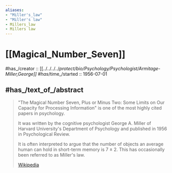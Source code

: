 ```yaml
---
aliases:
- "Miller's_law"
- "Miller's law"
- Millers_law
- Millers law
---
```


# [[Magical_Number_Seven]] 

#has_/creator :: [[../../../../_protect/bio/Psychology/Psychologist/Armitage-Miller,George]] 
#has_/time_/started :: 1956-07-01 

## #has_/text_of_/abstract  

> "The Magical Number Seven, Plus or Minus Two: 
> Some Limits on Our Capacity for Processing Information" 
> is one of the most highly cited papers in psychology. 
> 
> It was written by the cognitive psychologist George A. Miller 
> of Harvard University's Department of Psychology and published in 1956 in Psychological Review. 
> 
> It is often interpreted to argue that 
> the number of objects an average human can hold in short-term memory is 7 ± 2. 
> This has occasionally been referred to as Miller's law.
>
> [Wikipedia](https://en.wikipedia.org/wiki/The%20Magical%20Number%20Seven,%20Plus%20or%20Minus%20Two)


